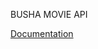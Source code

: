 BUSHA MOVIE API

[Documentation](https://documenter.getpostman.com/view/10500052/SzYXWZ1L?version=latest)